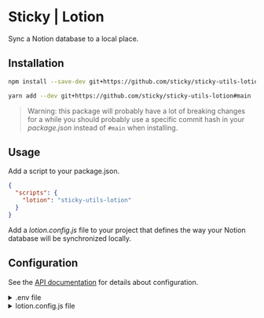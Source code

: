 # Sticky | Lotion

Sync a Notion database to a local place.

## Installation

```bash
npm install --save-dev git+https://github.com/sticky/sticky-utils-lotion#main
```

```bash
yarn add --dev git+https://github.com/sticky/sticky-utils-lotion#main
```

> Warning: this package will probably have a lot of breaking changes for a while you should probably use a specific commit hash in your _package.json_ instead of `#main` when installing.

## Usage

Add a script to your package.json.

```json
{
  "scripts": {
    "lotion": "sticky-utils-lotion"
  }
}
```

Add a _lotion.config.js_ file to your project that defines the way your Notion database will be synchronized locally.

## Configuration

See the [API documentation](/docs/README.md) for details about configuration.

<details>
<summary>.env file</summary>

```sh
NOTION_IMPORT_TOKEN=secret_1234567890abcdef1234567890abcdef

# required if the export database is different than the import database
NOTION_EXPORT_TOKEN=secret_1234567890abcdef1234567890abcdef
```
</details>
<details>
<summary>lotion.config.js file</summary>

```js
module.exports = {
	envFile: './.env',
	contentDir: './public/content/images',
	outputFiles: [
		'./src/config/data.js',
		'./src/config/data.ts',
		'./backup/database.json',
	],
	input: {
		database: '1234567890abcdef1234567890abcdef',
		fields: [
			{
				field: 'id',
				type: 'uuid',
			},
			{
				field: 'Custom ID',
				type: 'index'
			},
			{
				field: 'Name',
				type: 'text',
				isPageTitle: true,
				default: 'Untitled',
			},
			{
				field: 'Description',
				type: 'richText',
				default: [],
			},
			{
				field: 'Image',
				type: 'image',
			},
			{
				field: 'Tags',
				type: 'options',
				transform: (value, originalRowData) => {
					return value.map((tag) => {
						return {
							name: tag.toLowerCase(),
							color: originalRowData['Value'] > 0 ? 'green' : 'red',
						}
					})
				},
			},
			{
				field: 'Value',
				type: 'number',
				default: 0,
			},
			{
				field: 'Files',
				type: 'files',
				default: [],
			},
			{
				field: 'Is Published',
				type: 'boolean',
				validate: (value) => {
					return value
				}
			},
			{
				field: '_project',
				type: 'text',
				default: 'Custom Project',
			},
		],
		schema: {
			id: 'id',
			title: 'Name',
			description: 'Description',
			image: 'Image',
			attachments: 'Files',
			metadata: {
				tags: 'Tags',
				value: 'Value',
				project: '_project',
			}
		}
	},
}
</details>